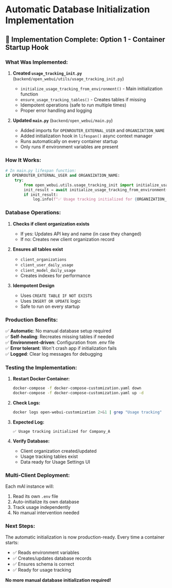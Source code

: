 # Automatic Database Initialization Implementation

## 🎯 Implementation Complete: Option 1 - Container Startup Hook

### **What Was Implemented:**

1. **Created `usage_tracking_init.py`** (`backend/open_webui/utils/usage_tracking_init.py`)
   - `initialize_usage_tracking_from_environment()` - Main initialization function
   - `ensure_usage_tracking_tables()` - Creates tables if missing
   - Idempotent operations (safe to run multiple times)
   - Proper error handling and logging

2. **Updated `main.py`** (`backend/open_webui/main.py`)
   - Added imports for `OPENROUTER_EXTERNAL_USER` and `ORGANIZATION_NAME`
   - Added initialization hook in `lifespan()` async context manager
   - Runs automatically on every container startup
   - Only runs if environment variables are present

### **How It Works:**

```python
# In main.py lifespan function:
if OPENROUTER_EXTERNAL_USER and ORGANIZATION_NAME:
    try:
        from open_webui.utils.usage_tracking_init import initialize_usage_tracking_from_environment
        init_result = await initialize_usage_tracking_from_environment()
        if init_result:
            log.info(f"✅ Usage tracking initialized for {ORGANIZATION_NAME}")
```

### **Database Operations:**

1. **Checks if client organization exists**
   - If yes: Updates API key and name (in case they changed)
   - If no: Creates new client organization record

2. **Ensures all tables exist**
   - `client_organizations`
   - `client_user_daily_usage`
   - `client_model_daily_usage`
   - Creates indexes for performance

3. **Idempotent Design**
   - Uses `CREATE TABLE IF NOT EXISTS`
   - Uses `INSERT OR UPDATE` logic
   - Safe to run on every startup

### **Production Benefits:**

✅ **Automatic**: No manual database setup required  
✅ **Self-healing**: Recreates missing tables if needed  
✅ **Environment-driven**: Configuration from .env file  
✅ **Error tolerant**: Won't crash app if initialization fails  
✅ **Logged**: Clear log messages for debugging  

### **Testing the Implementation:**

1. **Restart Docker Container:**
   ```bash
   docker-compose -f docker-compose-customization.yaml down
   docker-compose -f docker-compose-customization.yaml up -d
   ```

2. **Check Logs:**
   ```bash
   docker logs open-webui-customization 2>&1 | grep "Usage tracking"
   ```

3. **Expected Log:**
   ```
   ✅ Usage tracking initialized for Company_A
   ```

4. **Verify Database:**
   - Client organization created/updated
   - Usage tracking tables exist
   - Data ready for Usage Settings UI

### **Multi-Client Deployment:**

Each mAI instance will:
1. Read its own `.env` file
2. Auto-initialize its own database
3. Track usage independently
4. No manual intervention needed

### **Next Steps:**

The automatic initialization is now production-ready. Every time a container starts:
- ✅ Reads environment variables
- ✅ Creates/updates database records
- ✅ Ensures schema is correct
- ✅ Ready for usage tracking

**No more manual database initialization required!**